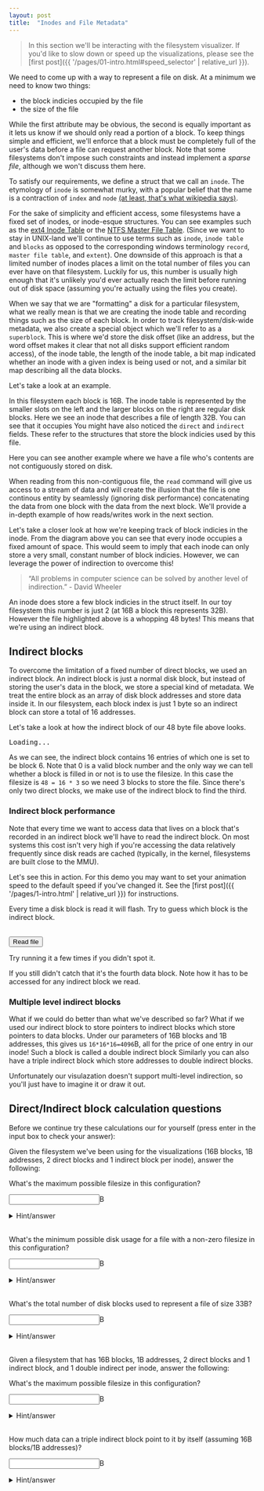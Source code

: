 ```yaml
---
layout: post
title:  "Inodes and File Metadata"
---
```


<blockquote><div markdown="1">
In this section we'll be interacting with the filesystem visualizer.
If you'd like to slow down or speed up the visualizations, please see the [first post]({{ '/pages/01-intro.html#speed_selector' | relative_url }}).
</div></blockquote>

We need to come up with a way to represent a file on disk.
At a minimum we need to know two things:

+ the block indicies occupied by the file
+ the size of the file

While the first attribute may be obvious, the second is equally important as it lets us know if we should only read a portion of a block.
To keep things simple and efficient, we'll enforce that a block must be completely full of the user's data before a file can request another block.
Note that some filesystems don't impose such constraints and instead implement a _sparse file_, although we won't discuss them here.

To satisfy our requirements, we define a struct that we call an `inode`.
The etymology of `inode` is somewhat murky, with a popular belief that the name is a contraction of `index` and `node` [(at least, that's what wikipedia says)](https://en.wikipedia.org/wiki/Inode).

For the sake of simplicity and efficient access, some filesystems have a fixed set of inodes, or inode-esque structures.
You can see examples such as the [ext4 Inode Table](https://ext4.wiki.kernel.org/index.php/Ext4_Disk_Layout#layout) or the [NTFS Master File Table](http://www.ntfs.com/ntfs_basics.htm).
(Since we want to stay in UNIX-land we'll continue to use terms such as
`inode`, `inode table` and `blocks` as opposed to the corresponding windows terminology `record`, `master file table`, and `extent`).
One downside of this approach is that a limited number of inodes places a limit on the total number of files you can ever have on that filesystem.
Luckily for us, this number is usually high enough that it's unlikely you'd ever actually reach the limit before running out of disk space (assuming you're actually using the files you create).

 When we say that we are "formatting" a disk for a particular filesystem, what we really mean is that we are creating the inode table and recording things such as the size of each block.
 In order to track filesystem/disk-wide metadata, we also create a special object which we'll refer to as a `superblock`.
 This is where we'd store the disk offset (like an address, but the word offset makes it clear that not all disks support efficient random access),
 of the inode table, the length of the inode table, a bit map indicated whether an inode with a given index is being used or not, and a similar bit map describing all the data blocks.

Let's take a look at an example.
 
<canvas id="canvas_1"></canvas>
<script>
var canvas_1 = create_canvas('canvas_1');
var fs_1 = new MyFS(canvas_1);
fs_1.animations.set_duration(10);
(async function() {
    await fs_1.create("/file", 0o777);
    await fs_1.truncate("/file", 32);
    var file = await fs_1.open("/file", O_RDONLY);
    await fs_1.ioctl(file, IOCTL_SELECT_INODE);
})();
</script>

In this filesystem each block is 16B.
The inode table is represented by the smaller slots on the left and the larger blocks on the right are regular disk blocks.
Here we see an inode that describes a file of length 32B.
You can see that it occupies You might have also noticed the `direct` and `indirect` fields.
These refer to the structures that store the block indicies used by this file.

Here you can see another example where we have a file who's contents are not contiguously stored on disk.
<canvas id="canvas_2"></canvas>
<script>
var canvas_2 = create_canvas('canvas_2');
var fs_2 = new MyFS(canvas_2);
fs_2.animations.set_duration(10);
var setup_2 = (async function() {
    await fs_2.create("/file", 0o777);
    await fs_2.truncate("/file", 16);

    await fs_2.create("/file1", 0o777);
    await fs_2.truncate("/file1", 16);

    await fs_2.truncate("/file", 48);
    var file = await fs_2.open("/file", O_RDONLY);
    await fs_2.ioctl(file, IOCTL_SELECT_INODE);
})();
</script>

When reading from this non-contiguous file, the `read` command will give us access to a stream of data and
will create the illusion that the file is one continous entity by seamlessly (ignoring disk performance) concatenating the data from one block with the data from the next block.
We'll provide a in-depth example of how reads/writes work in the next section.

Let's take a closer look at how we're keeping track of block indicies in the inode.
From the diagram above you can see that every inode occupies a fixed amount of space.
This would seem to imply that each inode can only store a very small, constant number of block indicies.
However, we can leverage the power of indirection to overcome this!

<blockquote>
“All problems in computer science can be solved by another level of indirection.” - David Wheeler
</blockquote>

An inode does store a few block indicies in the struct itself.
In our toy filesystem this number is just 2 (at 16B a block this represents 32B).
However the file highlighted above is a whopping 48 bytes!
This means that we're using an indirect block.

## Indirect blocks

To overcome the limitation of a fixed number of direct blocks, we used an indirect block.
An indirect block is just a normal disk block, but instead of storing the user's data in the block, we store a special kind of metadata.
We treat the entire block as an array of disk block addresses and store data inside it.
In our filesystem, each block index is just 1 byte so an indirect block can store a total of 16 addresses.

Let's take a look at how the indirect block of our 48 byte file above looks.

<pre id="info">Loading...</pre>
<script>
(async function() {
    await setup_2;
    var file = await fs_2.open("/file", O_RDONLY);
    var indirect = fs_2._inodes[file.inodenum].indirect[0];
    var disk_offset = indirect * fs_2.block_size;
    var disk_block = new Uint8Array(fs_2.disk, disk_offset, fs_2.block_size);
    var block_contents = Array.from(disk_block)
        .map(x => x.toString(16).padStart(2, '0'))
        .join(' ');
    var info_str =
        "Inode " + file.inodenum + ":\n" +
        "\tfilesize: " + fs_2._inodes[file.inodenum].filesize + "\n" +
        "\tindirect: " + indirect + "\n" +
        "\tcontents: " + block_contents + "\n";
    document.getElementById('info').textContent = info_str;
})();
</script>

As we can see, the indirect block contains 16 entries of which one is set to be block 6.
Note that 0 is a valid block number and the only way we can tell whether a block is filled in or not is to use the filesize.
In this case the filesize is `48 = 16 * 3` so we need 3 blocks to store the file.
Since there's only two direct blocks, we make use of the indirect block to find the third.

### Indirect block performance

Note that every time we want to access data that lives on a block that's recorded in an indirect block we'll have to read the indirect block.
On most systems this cost isn't very high if you're accessing the data relatively frequently since disk reads are cached (typically, in the kernel, filesystems are built close to the MMU).

Let's see this in action.
For this demo you may want to set your animation speed to the default speed if you've changed it.
See the [first post]({{ '/pages/1-intro.html' | relative_url }}) for instructions.

Every time a disk block is read it will flash. Try to guess which block is the indirect block.

<canvas id="canvas_3"></canvas>
<br>
<button onclick="run_disk_read()">Read file</button>
<script>
var canvas_3 = create_canvas('canvas_3');
var fs_3 = new MyFS(canvas_3);
var setup_3 = (async function() {
    fs_3.animations.set_duration(10);
    await fs_3.create("/file", 0o777);
    await fs_3.truncate("/file", fs_3.max_filesize);
    fs_3.animations.reload_duration();
})();
var running = false;
async function run_disk_read() {
    if (running)
        return;
    running = true;
    await setup_3;
    var buffer = new Uint8Array(new ArrayBuffer(fs_3.max_filesize));
    var file = await fs_3.open("/file", O_RDONLY);
    await fs_3.read(file, buffer);
    running = false;
};
</script>

Try running it a few times if you didn't spot it.

If you still didn't catch that it's the fourth data block.
Note how it has to be accessed for any indirect block we read.

### Multiple level indirect blocks

What if we could do better than what we've described so far?
What if we used our indirect block to store pointers to indirect blocks which store pointers to data blocks.
Under our parameters of 16B blocks and 1B addresses, this gives us `16*16*16=4096`B, all for the price of one entry in our inode! 
Such a block is called a double indirect block
Similarly you can also have a triple indirect block which store addresses to double indirect blocks.

Unfortunately our visulazation doesn't support multi-level indirection, so you'll just have to imagine it or draw it out.

## Direct/Indirect block calculation questions

Before we continue try these calculations our for yourself (press enter in the input box to check your answer):

Given the filesystem we've been using for the visualizations (16B blocks, 1B addresses, 2 direct blocks and 1 indirect block per inode), answer the following:

What's the maximum possible filesize in this configuration?
<form onsubmit="check_answer(document.getElementById('max').value, '288'); return false;">
  <input id="max"/>B
</form>
<details><summary>Hint/answer</summary>
<div markdown="1">
We have `2` direct blocks of 16B each, and `1` indirect block of 16B holding pointers of 1B each to 16B blocks.
<div style="margin-left: 5%;">
  <details> <summary> Answer </summary>
    The direct blocks can store 16*2 = 32B of data.
    The indirect block has 16/1 = 16 addresses.
    Each address could point to a data block of 16B, so thats 16 * 16 = 256B of data.
    Add the values up to get 256 + 32 = 288B of data.
  </details>
</div>
</div>
</details>
<br>

What's the minimum possible disk usage for a file with a non-zero filesize in this configuration?
<form onsubmit="check_answer(document.getElementById('min').value, '16'); return false;">
  <input id="min"/>B
</form>
<details><summary>Hint/answer</summary> Each block is 16B, so the answer is 16B.  </details>
<br>

What's the total number of disk blocks used to represent a file of size 33B?
<form onsubmit="check_answer(document.getElementById('usage').value, '4'); return false;">
  <input id="usage"/>B
</form>
<details><summary>Hint/answer</summary>
32B is the maximum file size that can fit entirely inside the direct blocks, so our number is at least 2.
Since we're using at least 1 block in the indirect array, we have to consider not only the block that's storing that extra 1B,
but also the cost of the indirect block itself.
This brings the total up to 4.
</details>
<br>

Given a filesystem that has 16B blocks, 1B addresses, 2 direct blocks and 1 indirect block, and 1 double indirect per inode, answer the following:

What's the maximum possible filesize in this configuration?
<form onsubmit="check_answer(document.getElementById('max').value, '4384'); return false;">
  <input id="max"/>B
</form>
<details><summary>Hint/answer</summary>
<div markdown="1">
We can reuse the calculation we did for the max file above and only need to add the data addressed by the double indirect block.
<div style="margin-left: 5%;">
  <details> <summary> Answer </summary>
    with a double indirect block we can store an addition 4096B. `4096 + 288 = 4384`B.
  </details>
</div>
</div>
</details>
<br>

How much data can a triple indirect block point to it by itself (assuming 16B blocks/1B addresses)?
<form onsubmit="check_answer(document.getElementById('max').value, Math.pow(16, 4).toString()); return false;">
  <input id="max"/>B
</form>
<details><summary>Hint/answer</summary>
<div markdown="1">
Try drawing it out! Remember, a triple indirect block store pointers to double indirect blocks.
<div style="margin-left: 5%;">
  <details> <summary> Answer </summary>
  Each triple indirect block can store 16 addresses to a double indirect block which can store 16 addresses to single indirect blocks which can store addresses to 16 blocks of 16B each.
  Multiplying those values together we get `16^4 = 65536`.
  </details>
</div>
</div>
</details>
<br>
